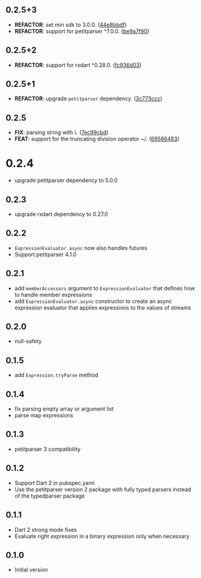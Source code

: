 
## 0.2.5+3

 - **REFACTOR**: set min sdk to 3.0.0. ([44e8bbdf](https://github.com/appsup-dart/expressions/commit/44e8bbdf9922397cb0d001c30b00fd8f6de67241))
 - **REFACTOR**: support for petitparser ^7.0.0. ([be9a7f90](https://github.com/appsup-dart/expressions/commit/be9a7f90c5d4f4c335ddf86b25c3b215c9c377eb))

## 0.2.5+2

 - **REFACTOR**: support for rxdart ^0.28.0. ([fc936d03](https://github.com/appsup-dart/expressions/commit/fc936d03350cf301f1d7c3edb8fb95d5c8f71c14))

## 0.2.5+1

 - **REFACTOR**: upgrade `petitparser` dependency. ([3c773ccc](https://github.com/appsup-dart/expressions/commit/3c773ccc9a2e64d8264de32d042df4bc3b6a1fee))

## 0.2.5

 - **FIX**: parsing string with \\. ([7ec99cbd](https://github.com/appsup-dart/expressions/commit/7ec99cbd1ac005cd0150d224ca13fd4ea9fafd8a))
 - **FEAT**: support for the truncating division operator ~/. ([69566483](https://github.com/appsup-dart/expressions/commit/695664837460bc3f0bf9eeebdb5e68a2fb1cc976))


# 0.2.4

- upgrade petitparser dependency to 5.0.0

## 0.2.3

- upgrade rxdart dependency to 0.27.0

## 0.2.2

- `ExpressionEvaluator.async` now also handles futures 
- Support petitparser 4.1.0

## 0.2.1

- add `memberAccessors` argument to `ExpressionEvaluator` that defines how to handle member expressions
- add `ExpressionEvaluator.async` constructor to create an async expression evaluator that applies expressions to the values of streams 

## 0.2.0

- null-safety

## 0.1.5

- add `Expression.tryParse` method

## 0.1.4

- fix parsing empty array or argument list
- parse map expressions

## 0.1.3

- petitparser 3 compatibility

## 0.1.2

- Support Dart 2 in pubspec.yaml
- Use the petitparser version 2 package with fully typed parsers instead of the typedparser package 

## 0.1.1

- Dart 2 strong mode fixes
- Evaluate right expression in a binary expression only when necessary

## 0.1.0

- Initial version
